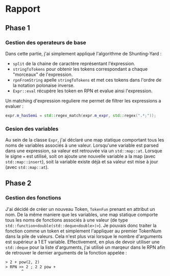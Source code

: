 # Rapport

## Phase 1

### Gestion des operateurs de base

Dans cette partie, j'ai simplement appliqué l'algorithme de Shunting-Yard :
 - `split` de la chaine de caractère représentant l'éxpression.
 - `stringToTokens` pour obtenir les tokens correspondant a chaque "morceaux" de l'expression.
 - `rpnFromString` apelle `stringToTokens` et met ces tokens dans l'ordre de la notation polonaise inverse.
 - `Expr::eval` récupère les token en RPN et evalue ainsi l'expression.

Un matching d'expression reguliere me permet de filtrer les expressions a evaluer : 
```cpp
expr.m_hasSemi = std::regex_match(expr.m_expr, std::regex(".*;"));
```

### Gesion des variables

Au sein de la classe `Expr`, j'ai déclaré une map statique comportant tous les noms de variables associés à une valeur. Lorsqu'une variable est parsed dans une expression, sa valeur est retrouvée via un `std::map::at`. Lorsque le signe `=` est utilisé, soit on ajoute une nouvelle variable a la map (avec `std::map::insert`), soit la variable existe déjà et sa valeur est mise à jour (avec `std::map::at`).

## Phase 2

### Gestion des fonctions

J'ai décidé de créer un nouveau Token, `TokenFun` prenant en attribut un nom. De la même maniere que les variables, une map statique comporte tous les noms de fonctions associés à une valeur (de type `std::function<double(std::deque<double>)>`). Je pouvais donc traiter la fonction comme un token et simplement l'appliquer au premier TokenNum dans la pile de valeurs. Cela n'est plus vrai lorsque le nombre d'arguments est supérieur a 1 ET variable. Effectivement, en plus de devoir utiliser une `std::deque` pour la liste d'arguments, j'ai utilisé un marqeur dans le RPN afin de retrouver le dernier arguments de la fonction appelée :
```txt
> 2 + pow(2, 2)
> RPN >> 2 ; 2 2 pow +
	   ^
```
